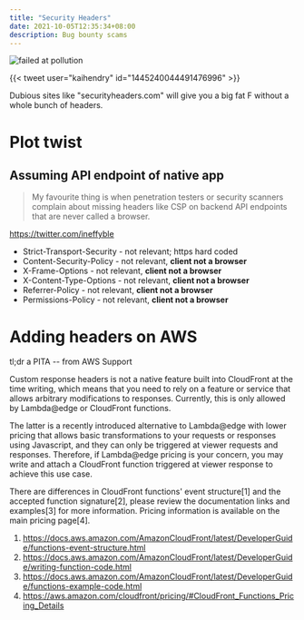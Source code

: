 ```yaml
---
title: "Security Headers"
date: 2021-10-05T12:35:34+08:00
description: Bug bounty scams
---
```


<img src="https://s.natalian.org/2021-10-05/fail.png" alt="failed at pollution">

{{< tweet user="kaihendry" id="1445240044491476996" >}}

Dubious sites like "securityheaders.com" will give you a big fat F without a whole bunch of headers.

# Plot twist

## Assuming API endpoint of native app

> My favourite thing is when penetration testers or security scanners complain
> about missing headers like CSP on backend API endpoints that are never called
> a browser.

https://twitter.com/ineffyble

- Strict-Transport-Security - not relevant; https hard coded
- Content-Security-Policy - not relevant, **client not a browser**
- X-Frame-Options - not relevant, **client not a browser**
- X-Content-Type-Options - not relevant, **client not a browser**
- Referrer-Policy - not relevant, **client not a browser**
- Permissions-Policy - not relevant, **client not a browser**

# Adding headers on AWS

tl;dr a PITA -- from AWS Support

Custom response headers is not a native feature built into CloudFront at the
time writing, which means that you need to rely on a feature or service that
allows arbitrary modifications to responses. Currently, this is only allowed by
Lambda@edge or CloudFront functions.

The latter is a recently introduced alternative to Lambda@edge with lower
pricing that allows basic transformations to your requests or responses using
Javascript, and they can only be triggered at viewer requests and responses.
Therefore, if Lambda@edge pricing is your concern, you may write and attach a
CloudFront function triggered at viewer response to achieve this use case.

There are differences in CloudFront functions' event structure[1] and the
accepted function signature[2], please review the documentation links and
examples[3] for more information. Pricing information is available on the main
pricing page[4].

1. https://docs.aws.amazon.com/AmazonCloudFront/latest/DeveloperGuide/functions-event-structure.html
2. https://docs.aws.amazon.com/AmazonCloudFront/latest/DeveloperGuide/writing-function-code.html
3. https://docs.aws.amazon.com/AmazonCloudFront/latest/DeveloperGuide/functions-example-code.html
4. https://aws.amazon.com/cloudfront/pricing/#CloudFront_Functions_Pricing_Details
